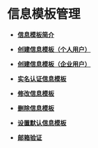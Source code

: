 # 信息模板管理<a name="domain_ug_340000"></a>

-   **[信息模板简介](信息模板简介.md)**  

-   **[创建信息模板（个人用户）](创建信息模板（个人用户）.md)**  

-   **[创建信息模板（企业用户）](创建信息模板（企业用户）.md)**  

-   **[实名认证信息模板](实名认证信息模板.md)**  

-   **[修改信息模板](修改信息模板.md)**  

-   **[删除信息模板](删除信息模板.md)**  

-   **[设置默认信息模板](设置默认信息模板.md)**  

-   **[邮箱验证](邮箱验证.md)**  


